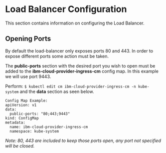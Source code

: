 # Load Balancer Configuration #

This section contains information on configuring the Load Balancer.

## Opening Ports ##

By default the load-balancer only exposes ports 80 and 443. In order to expose different
ports some action must be taken.

The **public-ports** section with the desired port you wish to open must be added to the
**ibm-cloud-provider-ingress-cm** config map. In this example we will use port 9443.

Perform: `$ kubectl edit cm ibm-cloud-provider-ingress-cm -n kube-system`
and the **data** section as seen below.

```
Config Map Example:
apiVersion: v1
data:
  public-ports: "80;443;9443"
kind: ConfigMap
metadata:
  name: ibm-cloud-provider-ingress-cm
  namespace: kube-system
```

*Note: 80, 443 are included to keep those ports open, any port not specified will be closed.*